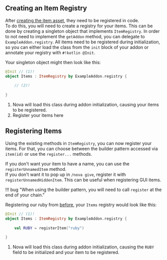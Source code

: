 ## Creating an Item Registry
After [creating the item asset](../asset-packs/creating-items.md), they need to be registered in code.  
To do this, you will need to create a registry for your items. This can be done by creating a singleton object that implements
`ItemRegistry`. In order to not need to implement the `getAddon` method, you can delegate to `ExampleAddon.registry`.
All items need to be registered during initialization, so you can either load the class from the `init` block of your
addon or annotate your registry with `#!kotlin @Init`.

Your singleton object might then look like this:  
```kotlin
@Init // (1)! 
object Items : ItemRegistry by ExampleAddon.registry {
    
    // (2)!
    
}
```

1. Nova will load this class during addon initialization, causing your items to be registered.
2. Register your items here

## Registering Items
Using the existing methods in `ItemRegistry`, you can now register your items.
For that, you can choose between the builder pattern accessed via `item(id)` or use the `register...` methods.

If you don't want your item to have a name, you can use the `registerUnnamedItem` method.  
If you don't want it to pop up in `/nova give`, register it with `registerUnnamedHiddenItem`. This can be useful when registering GUI items.

!!! bug "When using the builder pattern, you will need to call `register` at the end of your chain."

Registering our ruby from [before](../asset-packs/creating-items.md), your `Items` registry would look like this:  
```kotlin
@Init // (1)!
object Items : ItemRegistry by ExampleAddon.registry {
    
    val RUBY = registerItem("ruby")
    
}
```

1. Nova will load this class during addon initialization, causing the `RUBY` field to be initialized and your item to be registered.
